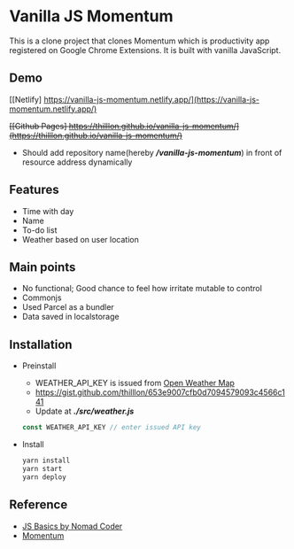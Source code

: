 # Vanilla JS Momentum

This is a clone project that clones Momentum which is productivity app registered on Google Chrome Extensions.
It is built with vanilla JavaScript.

## Demo

[[Netlify] https://vanilla-js-momentum.netlify.app/](https://vanilla-js-momentum.netlify.app/)

~~[[Github Pages] https://thilllon.github.io/vanilla-js-momentum/](https://thilllon.github.io/vanilla-js-momentum/)~~

- Should add repository name(hereby **_/vanilla-js-momentum_**) in front of resource address dynamically

## Features

- Time with day
- Name
- To-do list
- Weather based on user location

## Main points

- No functional; Good chance to feel how irritate mutable to control
- Commonjs
- Used Parcel as a bundler
- Data saved in localstorage

## Installation

- Preinstall

  - WEATHER_API_KEY is issued from [Open Weather Map](https://home.openweathermap.org/WEATHER_API_KEYs)
  - https://gist.github.com/thilllon/653e9007cfb0d7094579093c4566c141
  - Update at **_./src/weather.js_**

  ```javascript
  const WEATHER_API_KEY // enter issued API key
  ```

- Install

  ```bash
  yarn install
  yarn start
  yarn deploy
  ```

## Reference

- [JS Basics by Nomad Coder](https://www.youtube.com/playlist?list=PL7jH19IHhOLM8YwJMTa3UkXZN-LldYnyK)
- [Momentum](https://momentumdash.com)
